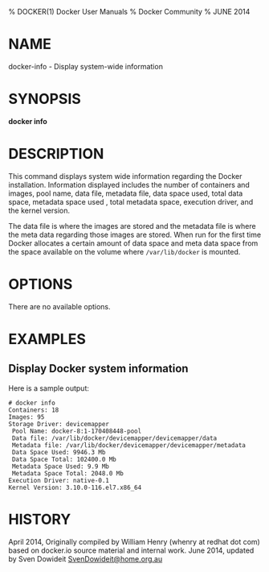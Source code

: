 % DOCKER(1) Docker User Manuals
% Docker Community
% JUNE 2014
# NAME
docker-info - Display system-wide information

# SYNOPSIS
**docker info**


# DESCRIPTION
This command displays system wide information regarding the Docker installation.
Information displayed includes the number of containers and images, pool name,
data file, metadata file, data space used, total data space, metadata space used
, total metadata space, execution driver, and the kernel version.

The data file is where the images are stored and the metadata file is where the
meta data regarding those images are stored. When run for the first time Docker
allocates a certain amount of data space and meta data space from the space
available on the volume where `/var/lib/docker` is mounted.

# OPTIONS
There are no available options.

# EXAMPLES

## Display Docker system information

Here is a sample output:

    # docker info
    Containers: 18
    Images: 95
    Storage Driver: devicemapper
     Pool Name: docker-8:1-170408448-pool
     Data file: /var/lib/docker/devicemapper/devicemapper/data
     Metadata file: /var/lib/docker/devicemapper/devicemapper/metadata
     Data Space Used: 9946.3 Mb
     Data Space Total: 102400.0 Mb
     Metadata Space Used: 9.9 Mb
     Metadata Space Total: 2048.0 Mb
    Execution Driver: native-0.1
    Kernel Version: 3.10.0-116.el7.x86_64

# HISTORY
April 2014, Originally compiled by William Henry (whenry at redhat dot com)
based on docker.io source material and internal work.
June 2014, updated by Sven Dowideit <SvenDowideit@home.org.au>
